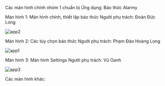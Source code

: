 Các màn hình chính nhóm 1 chuẩn bị
Ứng dụng: Báo thức Alarmy
 
Màn hình 1: Màn hình chính, thiết lập báo thức
Người phụ trách: Đoàn Đức Long

![app2](https://user-images.githubusercontent.com/58048581/97398654-2a0adb80-191e-11eb-8d3f-9e0c92c25d39.gif)


Màn hình 2: Các tùy chọn báo thức
Người phụ trách: Phạm Đào Hoàng Long 

![app1](https://user-images.githubusercontent.com/58048581/97398605-165f7500-191e-11eb-84ed-d27628cac077.gif)

 
Màn hình 3: Màn hình Settings
Người phụ trách: Vũ Oanh

![app3](https://user-images.githubusercontent.com/58048581/97398664-2d9e6280-191e-11eb-9ed4-bc39bea41ce0.gif)
 
 
Các màn hình khác:



